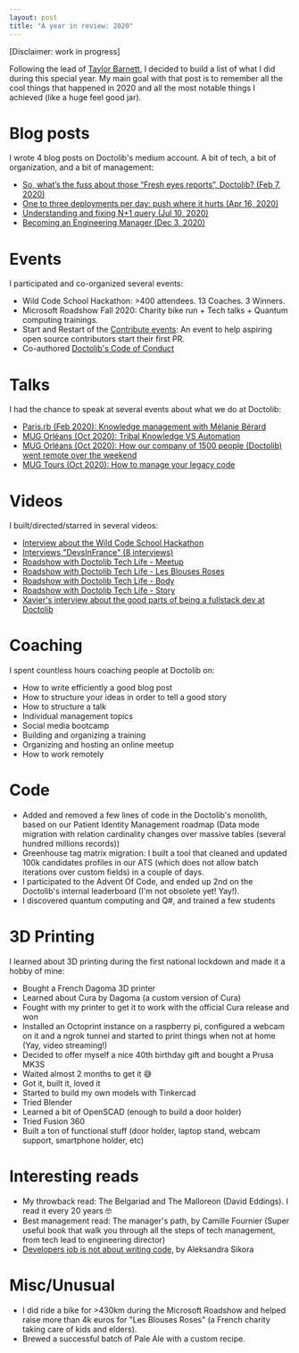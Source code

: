 ```yaml
---
layout: post
title: "A year in review: 2020"
---
```


[Disclaimer: work in progress]


Following the lead of [Taylor Barnett](https://taylorbar.net/posts/2020-in-review/), I decided to build a list of what I did during this special year.
My main goal with that post is to remember all the cool things that happened in 2020 and all the most notable things I achieved (like a huge feel good jar).

# Blog posts
I wrote 4 blog posts on Doctolib's medium account. A bit of tech, a bit of organization, and a bit of management:
* [So, what’s the fuss about those “Fresh eyes reports”, Doctolib? (Feb 7, 2020)](https://medium.com/doctolib/so-whats-the-fuss-about-those-fresh-eyes-reports-doctolib-8e31db885ea5)
* [One to three deployments per day: push where it hurts (Apr 16, 2020)](https://medium.com/doctolib/one-to-three-deployments-per-day-push-where-it-hurts-a1f465593237)
* [Understanding and fixing N+1 query (Jul 10, 2020)](https://medium.com/doctolib/understanding-and-fixing-n-1-query-30623109fe89)
* [Becoming an Engineering Manager (Dec 3, 2020)](https://medium.com/doctolib/becoming-an-engineering-manager-a612de1c6aaf)

# Events
I participated and co-organized several events:
* Wild Code School Hackathon: >400 attendees. 13 Coaches. 3 Winners.
* Microsoft Roadshow Fall 2020: Charity bike run + Tech talks + Quantum computing trainings.
* Start and Restart of the [Contribute events](https://www.meetup.com/fr-FR/doctolib): An event to help aspiring open source contributors start their first PR.
* Co-authored [Doctolib's Code of Conduct](https://github.com/doctolib/code-of-conduct)

# Talks
I had the chance to speak at several events about what we do at Doctolib:
* [Paris.rb (Feb 2020): Knowledge management with Mélanie Bérard]()
* [MUG Orléans (Oct 2020): Tribal Knowledge VS Automation]()
* [MUG Orléans (Oct 2020): How our company of 1500 people (Doctolib) went remote over the weekend]()
* [MUG Tours (Oct 2020): How to manage your legacy code]()

# Videos
I built/directed/starred in several videos:
* [Interview about the Wild Code School Hackathon](https://www.youtube.com/watch?v=S3KHiH5dnsU)
* [Interviews "DevsInFrance" (8 interviews)](https://www.youtube.com/playlist?list=PL5OBvPQg-J8WYyjLZa1KYyyStxvgUShgW)
* [Roadshow with Doctolib Tech Life - Meetup](https://www.youtube.com/watch?v=IGiQHS3K3NQ&t=9s)
* [Roadshow with Doctolib Tech Life - Les Blouses Roses](https://www.youtube.com/watch?v=kMHEvHDNIw8&t=23s)
* [Roadshow with Doctolib Tech Life - Body](https://www.youtube.com/watch?v=SZ3qTiveMyw)
* [Roadshow with Doctolib Tech Life - Story](#)
* [Xavier's interview about the good parts of being a fullstack dev at Doctolib](https://www.youtube.com/watch?v=0xRABdL3k4E)

# Coaching
I spent countless hours coaching people at Doctolib on:
* How to write efficiently a good blog post
* How to structure your ideas in order to tell a good story
* How to structure a talk
* Individual management topics
* Social media bootcamp
* Building and organizing a training
* Organizing and hosting an online meetup
* How to work remotely

# Code
* Added and removed a few lines of code in the Doctolib's monolith, based on our Patient Identity Management roadmap (Data mode migration with relation cardinality changes over massive tables (several hundred millions records))
* Greenhouse tag matrix migration: I built a tool that cleaned and updated 100k candidates profiles in our ATS (which does not allow batch iterations over custom fields) in a couple of days.
* I participated to the Advent Of Code, and ended up 2nd on the Doctolib's internal leaderboard (I'm not obsolete yet! Yay!).
* I discovered quantum computing and Q#, and trained a few students

# 3D Printing
I learned about 3D printing during the first national lockdown and made it a hobby of mine:
* Bought a French Dagoma 3D printer
* Learned about Cura by Dagoma (a custom version of Cura)
* Fought with my printer to get it to work with the official Cura release and won
* Installed an Octoprint instance on a raspberry pi, configured a webcam on it and a ngrok tunnel and started to print things when not at home (Yay, video streaming!)
* Decided to offer myself a nice 40th birthday gift and bought a Prusa MK3S
* Waited almost 2 months to get it 😅
* Got it, built it, loved it
* Started to build my own models with Tinkercad
* Tried Blender
* Learned a bit of OpenSCAD (enough to build a door holder)
* Tried Fusion 360
* Built a ton of functional stuff (door holder, laptop stand, webcam support, smartphone holder, etc)

# Interesting reads
* My throwback read: The Belgariad and The Malloreon (David Eddings). I read it every 20 years 🤓
* Best management read: The manager's path, by Camille Fournier (Super useful book that walk you through all the steps of tech management, from tech lead to engineering director)
* [Developers job is not about writing code](https://www.aleksandra.codes/jira-to-javascript), by Aleksandra Sikora

# Misc/Unusual
* I did ride a bike for >430km during the Microsoft Roadshow and helped raise more than 4k euros for "Les Blouses Roses" (a French charity taking care of kids and elders).
* Brewed a successful batch of Pale Ale with a custom recipe.

